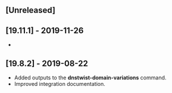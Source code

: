 ## [Unreleased]


## [19.11.1] - 2019-11-26
-

## [19.8.2] - 2019-08-22
- Added outputs to the **dnstwist-domain-variations** command. 
- Improved integration documentation.